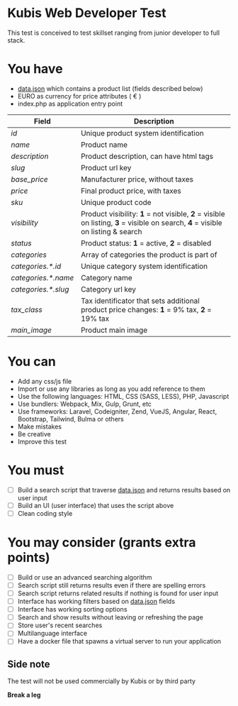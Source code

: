 # Kubis Web Developer Test

This test is conceived to test skillset ranging from junior developer to full stack.

# You have

- [data.json](data.json) which contains a product list (fields described below)
- EURO as currency for price attributes ( &euro; )
- index.php as application entry point

| Field   | Description  |
|---|---|
| *id*  | Unique product system identification   |
| *name*  | Product name |
| *description*  | Product description, can have html tags  |
| *slug* | Product url key |
| *base_price* | Manufacturer price, without taxes |
| *price* | Final product price, with taxes |
| *sku* | Unique product code |
| *visibility* | Product visibility: **1** = not visible, **2** = visible on listing, **3** = visible on search, **4** = visible on listing & search |
| *status* | Product status: **1** = active, **2** = disabled |
| *categories* | Array of categories the product is part of |
| *categories.\*.id* | Unique category system identification |
| *categories.\*.name* | Category name |
| *categories.\*.slug* | Category url key |
| *tax_class* | Tax identificator that sets additional product price changes: **1** = 9% tax, **2** = 19% tax |
| *main_image* | Product main image |

# You can

- Add any css/js file
- Import or use any libraries as long as you add reference to them
- Use the following languages: HTML, CSS (SASS, LESS), PHP, Javascript
- Use bundlers: Webpack, Mix, Gulp, Grunt, etc
- Use frameworks: Laravel, Codeigniter, Zend, VueJS, Angular, React, Bootstrap, Tailwind, Bulma or others
- Make mistakes
- Be creative
- Improve this test

# You must

- [ ] Build a search script that traverse [data.json](data.json) and returns results based on user input
- [ ] Build an UI (user interface) that uses the script above
- [ ] Clean coding style

# You may consider (grants extra points)

- [ ] Build or use an advanced searching algorithm
- [ ] Search script still returns results even if there are spelling errors
- [ ] Search script returns related results if nothing is found for user input
- [ ] Interface has working filters based on [data.json](data.json) fields
- [ ] Interface has working sorting options
- [ ] Search and show results without leaving or refreshing the page
- [ ] Store user's recent searches
- [ ] Multilanguage interface
- [ ] Have a docker file that spawns a virtual server to run your application

## Side note

The test will not be used commercially by Kubis or by third party



**Break a leg**
